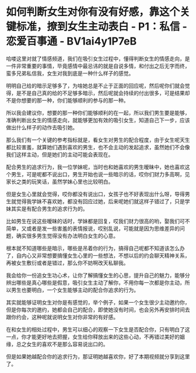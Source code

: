 # 如何判断女生对你有没有好感，靠这个关键标准，撩到女生主动表白 - P1：私信 - 恋爱百事通 - BV1ai4y1P7eB

哈喽这里对就了情感频道，我们在吸引女生过程中，懂得判断女生的情感走向，是一件非常重要的事情，毕竟感情中最忌讳的就是自说多情，和付出之后无字而终，蛮多兄弟私信我，女生对我到底是一种什么样子的感觉。

明明自己给的暗示足够多了，为啥她总是不止于正面的回应呢，然后呢你们就会觉得，是不是自己真的给的不足够多暗示，然后呢就会持续的付出很多，可是结果却不是你想要的那一种，你们能够顺利的参与的那一种。

所以我会建议你，想要的那一种你们能够顺利的在一起，所以我们男生要是能够，准确判断出女生的情感走向，就能够更加有效的吸引女生，知道自己下一步，应该做出什么样子的动作去吸引她。

那么我们有一个关键的参考指标就是，看女生对男生的配合程度，由于女生呢天生都比较害羞，就算她们遇到喜欢的男生，也不会主动的发起追求，虽然她们不会像我们这样主动，但是她们的主动可能会表现在。

配合男生的追求行为，我一位学妹呢，当时也和她喜欢的男生暧昧中，她也喜欢这个男生，可是呢都不说出口，男生开始也说一些暗示的话，哎你们财力多高啊，见家长之类的玩笑话，虽然学妹心里也比较明白。

但是女生心里就会觉得，哎你都没有说出口，女孩子也不好表现出什么呀，导得男生就觉得我学妹不喜欢她，都没有回应过她，后来呢她们就这样子错过了，只是学妹其实是有配合男生的追求行为的。

比如男生在说这些暧昧的话时，学妹都是回复，哎我们财力很高的哟，娶我们可不简单，又或者是发一些害羞的表情报说，哎别乱说，可能就是因为思维差异的问题，确实很多男生觉得没有办法明白女生的心意。

根本就不知道哪些是暗示，哪些是吊着你的行为，搞得自己呢都不知道该怎么办了，自内心又非常想要搞懂女生心里的一些想法，不想以后的约会聊天精神关系，再被女生敷衍或者是错过，那么你不妨啊改天私聊我。

我会给你一份追女生功心术，让你了解搞懂女生的心思，提升自己的魅力，能够分辨出哪些是真心哪些是假意，吸引女生主动了解你，不用你每一次都是你主动，所以男生也要明白，一个女生能够主动的配合你追求的行为。

其实就能够证明女生对你是有感觉的，举个例子，如果一个女生很少主动邀约你，但是你每次的邀约，她都会自己的配合，即使她没有时间，也会另外再安排时间去跟你约会，这种呢就说明女生对你非常的有好感。

在和女生的相处过程中，男生可以细心的观察一下女生是否配合你，只有明白了这一点，你才能更好地去把握，女生给你释放出来的这些心动，不再错过美好的姻缘，总之女生的喜欢不是那么容易说出口的。

但是如果她越配合你的追求行为，那证明她越喜欢你，好了本期视频就分享到这里了。